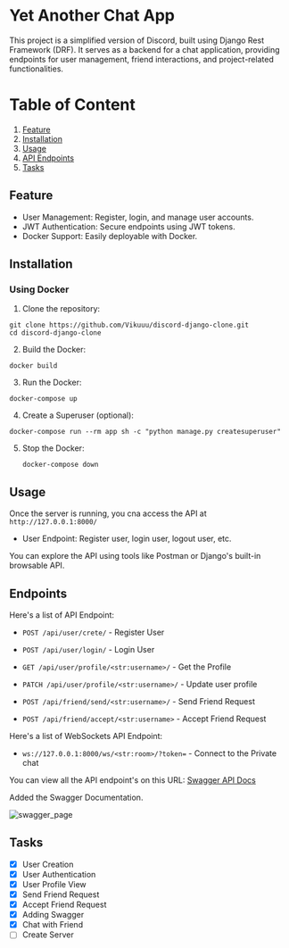 # Yet Another Chat App
This project is a simplified version of Discord, built using Django Rest Framework (DRF). It serves as a backend for a chat application, providing endpoints for user management, friend interactions, and project-related functionalities.

# Table of Content
1. [Feature](#feature)
2. [Installation](#installation)
3. [Usage](#usage)
4. [API Endpoints](#endpoints)
5. [Tasks](#tasks)

## Feature
- User Management: Register, login, and manage user accounts.
- JWT Authentication: Secure endpoints using JWT tokens.
- Docker Support: Easily deployable with Docker.

## Installation
### Using Docker
1. Clone the repository:

  ```
  git clone https://github.com/Vikuuu/discord-django-clone.git
  cd discord-django-clone
  ```
2. Build the Docker:

  ```
  docker build
  ```
3. Run the Docker:

  ```
  docker-compose up
  ```
4. Create a Superuser (optional):

  ```
  docker-compose run --rm app sh -c "python manage.py createsuperuser"
  ```
5. Stop the Docker:

   ```
   docker-compose down
   ```

## Usage
Once the server is running, you cna access the API at `http://127.0.0.1:8000/`

- User Endpoint: Register user, login user, logout user, etc.

You can explore the API using tools like Postman or Django's built-in browsable API.


## Endpoints

Here's a list of API Endpoint:
- `POST /api/user/crete/` - Register User
- `POST /api/user/login/` - Login User

- `GET /api/user/profile/<str:username>/` - Get the Profile
- `PATCH /api/user/profile/<str:username>/` - Update user profile

- `POST /api/friend/send/<str:username>/` - Send Friend Request
- `POST /api/friend/accept/<str:username>` - Accept Friend Request

Here's a list of WebSockets API Endpoint:
- `ws://127.0.0.1:8000/ws/<str:room>/?token=` - Connect to the Private chat

You can view all the API endpoint's on this URL: [Swagger API Docs](http://ec2-35-170-186-134.compute-1.amazonaws.com/api/docs/)

Added the Swagger Documentation.

![swagger_page](https://github.com/user-attachments/assets/7e482e98-0fc4-406d-8ca7-5d31fdfd9c8d)



## Tasks
- [x] User Creation
- [x] User Authentication
- [x] User Profile View
- [x] Send Friend Request
- [x] Accept Friend Request
- [x] Adding Swagger
- [x] Chat with Friend
- [ ] Create Server
